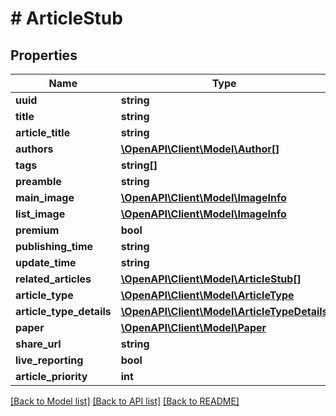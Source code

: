 # # ArticleStub

## Properties

Name | Type | Description | Notes
------------ | ------------- | ------------- | -------------
**uuid** | **string** |  | 
**title** | **string** |  | 
**article_title** | **string** |  | 
**authors** | [**\OpenAPI\Client\Model\Author[]**](Author.md) |  | 
**tags** | **string[]** |  | 
**preamble** | **string** |  | [optional] 
**main_image** | [**\OpenAPI\Client\Model\ImageInfo**](ImageInfo.md) |  | [optional] 
**list_image** | [**\OpenAPI\Client\Model\ImageInfo**](ImageInfo.md) |  | [optional] 
**premium** | **bool** |  | 
**publishing_time** | **string** |  | 
**update_time** | **string** |  | [optional] 
**related_articles** | [**\OpenAPI\Client\Model\ArticleStub[]**](ArticleStub.md) |  | [optional] 
**article_type** | [**\OpenAPI\Client\Model\ArticleType**](ArticleType.md) |  | 
**article_type_details** | [**\OpenAPI\Client\Model\ArticleTypeDetails**](ArticleTypeDetails.md) |  | [optional] 
**paper** | [**\OpenAPI\Client\Model\Paper**](Paper.md) |  | 
**share_url** | **string** |  | [optional] 
**live_reporting** | **bool** |  | 
**article_priority** | **int** |  | [optional] 

[[Back to Model list]](../../README.md#documentation-for-models) [[Back to API list]](../../README.md#documentation-for-api-endpoints) [[Back to README]](../../README.md)



